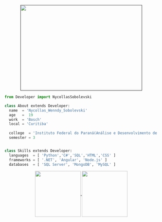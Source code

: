 
<div align="center">
  <a href="">
    <img src="https://raw.githubusercontent.com/abhisheknaiidu/abhisheknaiidu/master/code.gif" alt="" width="400" height="280">
  </a>
</div>

```python
from Developer import NycollasSobolevski

class About extends Developer:
  name  = 'Nycollas_Wenndy_Sobolevski'
  age   =  19
  work  = 'Bosch'
  local = 'Curitiba'
  
  college  = 'Instituto Federal do Paraná(Análise e Desenvolvimento de Sistemas)'
  semester = 3


class Skills extends Developer:
  languages  = [ 'Python','C#','SQL','HTML','CSS' ]
  frameworks = [ '.NET', 'Angular', 'Node.js' ]
  databases  = [ 'SQL Server', 'MongoDB', 'MySQL' ]

```

<div class="Satisticas" align="center">
  <a href="https://github.com/op7mus">
  <img height="150em" align="center" src="https://github-readme-stats.vercel.app/api/top-langs/?username=NycollasSobolevski&langs_count=3&theme=slateorange&title_color=000419&bg_color=DEG,fc466b,3f5efb&hide_langs_below=1"/>

  <img height="150em" align='center' src="https://github-readme-stats.vercel.app/api?username=NycollasSobolevski&show_icons=true&theme=swift&bg_color=DEG,3f5efb,fc466b&cache_seconds=2300"/>
</div>
